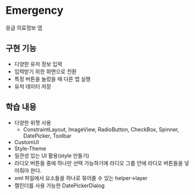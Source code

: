 # Emergency
 응급 의료정보 앱
## 구현 기능
 - 다양한 유저 정보 입력
 - 입력받기 위한 화면으로 전환
 - 특정 버튼을 눌렀을 때 다른 앱 실행
 - 유저 데이터 저장
## 학습 내용
 - 다양한 위젯 사용
   - ConstraintLayout, ImageView, RadioButton, CheckBox, Spinner, DatePicker, Toolbar
 - CustomUI
 - Style-Theme
 - 일관성 있는 UI 활용(style 만들기)
 - 라디오 버튼들 중에 하나만 선택 가능하기에 라디오 그룹 안에 라디오 버튼들을 넣어줘야 한다.
 - xml 파일에서 요소들을 하나로 묶어줄 수 있는 helper->layer
 - 캘린더를 사용 가능한 DatePickerDialog
